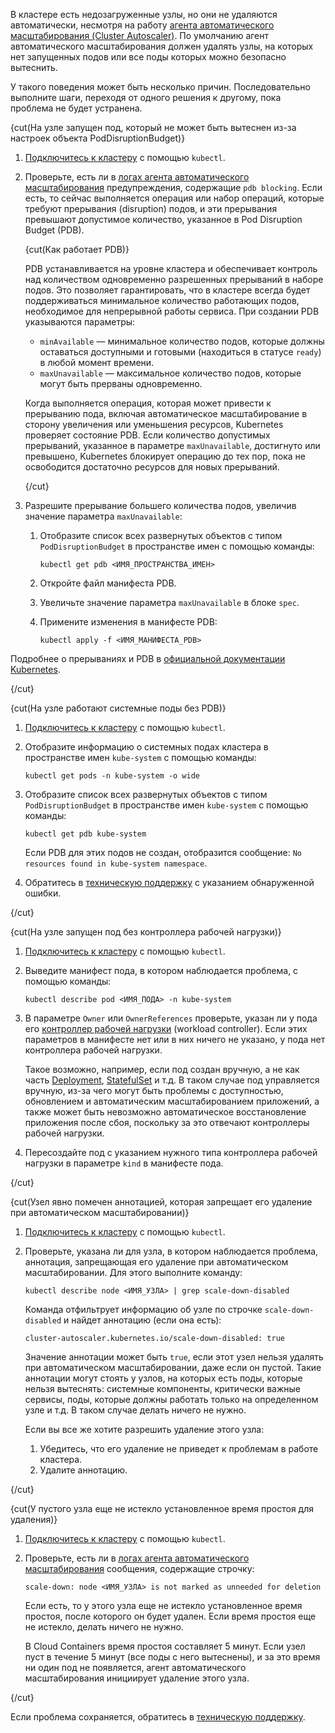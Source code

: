 В кластере есть недозагруженные узлы, но они не удаляются автоматически, несмотря на работу [агента автоматического масштабирования (Cluster Autoscaler)](/ru/kubernetes/k8s/concepts/cluster-autoscaler). По умолчанию агент автоматического масштабирования должен удалять узлы, на которых нет запущенных подов или все поды которых можно безопасно вытеснить. 

У такого поведения может быть несколько причин. Последовательно выполните шаги, переходя от одного решения к другому, пока проблема не будет устранена. 

{cut(На узле запущен под, который не может быть вытеснен из-за настроек объекта PodDisruptionBudget)}

1. [Подключитесь к кластеру](../../connect/kubectl) с помощью `kubectl`.
1. Проверьте, есть ли в [логах агента автоматического масштабирования](/ru/kubernetes/k8s/how-to-guides/autoscaler-logs) предупреждения, содержащие `pdb blocking`. Если есть, то сейчас выполняется операция или набор операций, которые требуют прерывания (disruption) подов, и эти прерывания превышают допустимое количество, указанное в Pod Disruption Budget (PDB). 

   {cut(Как работает PDB)}

   PDB устанавливается на уровне кластера и обеспечивает контроль над количеством одновременно разрешенных прерываний в наборе подов. Это позволяет гарантировать, что в кластере всегда будет поддерживаться минимальное количество работающих подов, необходимое для непрерывной работы сервиса. При создании PDB указываются параметры:

   - `minAvailable` — минимальное количество подов, которые должны оставаться доступными и готовыми (находиться в статусе `ready`) в любой момент времени.
   - `maxUnavailable` — максимальное количество подов, которые могут быть прерваны одновременно.

   Когда выполняется операция, которая может привести к прерыванию пода, включая автоматическое масштабирование в сторону увеличения или уменьшения ресурсов, Kubernetes проверяет состояние PDB. Если количество допустимых прерываний, указанное в параметре `maxUnavailable`, достигнуто или превышено, Kubernetes блокирует операцию до тех пор, пока не освободится достаточно ресурсов для новых прерываний.
   
   {/cut}

1. Разрешите прерывание большего количества подов, увеличив значение параметра `maxUnavailable`:
   
   1. Отобразите список всех развернутых объектов с типом `PodDisruptionBudget` в пространстве имен с помощью команды:

      ```console
      kubectl get pdb <ИМЯ_ПРОСТРАНСТВА_ИМЕН>
      ```
   1. Откройте файл манифеста PDB. 
   1. Увеличьте значение параметра `maxUnavailable` в блоке `spec`.
   1. Примените изменения в манифесте PDB:

      ```console
      kubectl apply -f <ИМЯ_МАНИФЕСТА_PDB>
      ```

Подробнее о прерываниях и PDB в [официальной документации Kubernetes](https://kubernetes.io/docs/concepts/workloads/pods/disruptions/).

{/cut}

{cut(На узле работают системные поды без PDB)}

1. [Подключитесь к кластеру](../../connect/kubectl) с помощью `kubectl`.
1. Отобразите информацию о системных подах кластера в пространстве имен `kube-system` с помощью команды:

   ```console
   kubectl get pods -n kube-system -o wide
   ```
1. Отобразите список всех развернутых объектов с типом `PodDisruptionBudget` в пространстве имен `kube-system` с помощью команды:

   ```console
   kubectl get pdb kube-system
   ```
   Если PDB для этих подов не создан, отобразится сообщение: `No resources found in kube-system namespace`.

1. Обратитесь в [техническую поддержку](/ru/contacts) с указанием обнаруженной ошибки.   

{/cut}

{cut(На узле запущен под без контроллера рабочей нагрузки)}

1. [Подключитесь к кластеру](../../connect/kubectl) с помощью `kubectl`.
1. Выведите манифест пода, в котором наблюдается проблема, с помощью команды:

   ```console
   kubectl describe pod <ИМЯ_ПОДА> -n kube-system
   ```
1. В параметре `Owner` или `OwnerReferences` проверьте, указан ли у пода его [контроллер рабочей нагрузки](https://kubernetes.io/docs/concepts/workloads/controllers/) (workload controller). Если этих параметров в манифесте нет или в них ничего не указано, у пода нет контроллера рабочей нагрузки. 
   
   Такое возможно, например, если под создан вручную, а не как часть [Deployment](https://kubernetes.io/docs/concepts/workloads/controllers/deployment/), [StatefulSet](https://kubernetes.io/docs/concepts/workloads/controllers/statefulset/) и т.д. В таком случае под управляется вручную, из-за чего могут быть проблемы с доступностью, обновлением и автоматическим масштабированием приложений, а также может быть невозможно автоматическое восстановление приложения после сбоя, поскольку за это отвечают контроллеры рабочей нагрузки.

1. Пересоздайте под с указанием нужного типа контроллера рабочей нагрузки в параметре `kind` в манифесте пода.

{/cut}

{cut(Узел явно помечен аннотацией, которая запрещает его удаление при автоматическом масштабировании)}

1. [Подключитесь к кластеру](../../connect/kubectl) с помощью `kubectl`.
1. Проверьте, указана ли для узла, в котором наблюдается проблема, аннотация, запрещающая его удаление при автоматическом масштабировании. Для этого выполните команду:

   ```console
   kubectl describe node <ИМЯ_УЗЛА> | grep scale-down-disabled
   ```
   Команда отфильтрует информацию об узле по строчке `scale-down-disabled` и найдет аннотацию (если она есть):

   ```console
   cluster-autoscaler.kubernetes.io/scale-down-disabled: true
   ```

   Значение аннотации может быть `true`, если этот узел нельзя удалять при автоматическом масштабировании, даже если он пустой. Такие аннотации могут стоять у узлов, на которых есть поды, которые нельзя вытеснять: системные компоненты, критически важные сервисы, поды, которые должны работать только на определенном узле и т.д. В таком случае делать ничего не нужно.

   Если вы все же хотите разрешить удаление этого узла:

   1. Убедитесь, что его удаление не приведет к проблемам в работе кластера.
   2. Удалите аннотацию.  

{/cut}

{cut(У пустого узла еще не истекло установленное время простоя для удаления)}

1. [Подключитесь к кластеру](../../connect/kubectl) с помощью `kubectl`.
1. Проверьте, есть ли в [логах агента автоматического масштабирования](/ru/kubernetes/k8s/how-to-guides/autoscaler-logs) сообщения, содержащие строчку:

   ```console
   scale-down: node <ИМЯ_УЗЛА> is not marked as unneeded for deletion
   ``` 
   
   Если есть, то у этого узла еще не истекло установленное время простоя, после которого он будет удален. Если время простоя еще не истекло, делать ничего не нужно.

   В Cloud Containers время простоя составляет 5 минут. Если узел пуст в течение 5 минут (все поды с него вытеснены), и за это время ни один под не появляется, агент автоматического масштабирования инициирует удаление этого узла.

{/cut}

Если проблема сохраняется, обратитесь в [техническую поддержку](/ru/contacts).